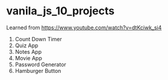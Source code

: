 # vanila_js_10_projects

Learned from https://www.youtube.com/watch?v=dtKciwk_si4

1. Count Down Timer
2. Quiz App
3. Notes App
4. Movie App
5. Password Generator
6. Hamburger Button

